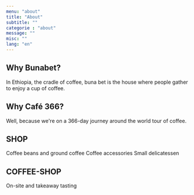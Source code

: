 ```yaml
---
menu: "about"
title: "About"
subtitle: ""
categorie : "about"
message: ""
misc: ""
lang: "en"
---
```

## Why Bunabet?
In Ethiopia, the cradle of coffee, buna bet is the house where people gather to enjoy a cup of coffee.

## Why Café 366?
Well, because we're on a 366-day journey around the world tour of coffee.

## SHOP
Coffee beans and ground coffee
Coffee accessories Small delicatessen

## COFFEE-SHOP
On-site and takeaway tasting
